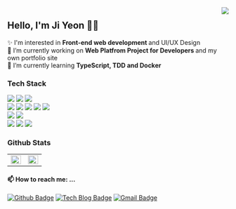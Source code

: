 <div>
  <img src="https://hits.seeyoufarm.com/api/count/incr/badge.svg?url=https%3A%2F%2Fgithub.com%2Fgparkkii%2Fhit-counter&count_bg=%23FF8532&title_bg=%23A0A0A0&icon=&icon_color=%23E7E7E7&title=hits&edge_flat=true" align="right" />
</div>  

## Hello, I'm Ji Yeon 👋🏻
✨ I'm interested in <strong> Front-end web development </strong> and UI/UX Design <br/>
🔭 I’m currently working on <strong> Web Platfrom Project for Developers </strong> and my own portfolio site <br/>
🌱 I’m currently learning <strong> TypeScript, TDD and Docker </strong>

<div align="left">
<h3> Tech Stack </h3>
<img src="https://img.shields.io/badge/HTML5-e34f26?style=flat-square&logo=html5&logoColor=white"/>
<img src="https://img.shields.io/badge/css-686de0?style=flat-square&logo=css3&logoColor=white"/>
<img src="https://img.shields.io/badge/JavaScript-f9ca24?style=flat-square&logo=javascript&logoColor=white"/>
<br/>
<img src="https://img.shields.io/badge/React-61dafb?style=flat-square&logo=react&logoColor=black"/>
<img src="https://img.shields.io/badge/React Router-ca4245?style=flat-square&logo=React-Router&logoColor=white"/>
<img src="https://img.shields.io/badge/Redux-764abc?style=flat-square&logo=redux&logoColor=white"/>
<img src="https://img.shields.io/badge/Redux Saga-999999?style=flat-square&logo=Redux-Saga&logoColor=white"/>
<img src="https://img.shields.io/badge/Next.js-000000?style=flat-square&logo=Next.js&logoColor=white"/>
<br/>
<img src="https://img.shields.io/badge/styled components-DB7093?style=flat-square&logo=styled-components&logoColor=white"/>
<img src="https://img.shields.io/badge/Material UI-0081cb?style=flat-square&logo=Material-UI&logoColor=white"/>
<br/>
<img src="https://img.shields.io/badge/MongoDB-10ac84?style=flat-square&logo=mongodb&logoColor=white"/>
<img src="https://img.shields.io/badge/Node.js-009432?style=flat-square&logo=Node.js&logoColor=white"/>
<img src="https://img.shields.io/badge/Express-000000?style=flat-square&logo=Express&logoColor=white"/>
</div>

### Github Stats  

<table><tr><td align="top" width="50%">
<img src="https://github-readme-stats.vercel.app/api?username=gparkkii&show_icons=true&theme=buefy&hide_border=true" align="left" style="width: 100%" />
</td><td align="top" width="50%">
<img src="https://github-readme-stats.vercel.app/api/top-langs/?username=gparkkii&hide=jupyter%20notebook&layout=compact&hide_border=true" align="left" style="width: 100%" />
</td></tr></table>  

#### 📫 How to reach me: ...
[![Github Badge](https://img.shields.io/badge/-GitHub-black?style=flat-square&logo=github&logoColor=white&link=https://github.com/gparkkii)](https://github.com/gparkkii)
[![Tech Blog Badge](https://img.shields.io/badge/-Tech%20blog-10ac84?style=flat-square&logo=blogger&logoColor=white&link=https://velog.io/@gparkkii)](https://velog.io/@gparkkii)
[![Gmail Badge](https://img.shields.io/badge/Gmail-d14836?style=flat-square&logo=Gmail&logoColor=white&link=mailto:jyp933@gmail.com)](mailto:jyp933@gmail.com)

<!-- [![Youtube Badge](https://img.shields.io/badge/Youtube-ff0000?style=flat-square&logo=youtube&link=https://www.youtube.com/c/kyleschool)](https://www.youtube.com/c/kyleschool)
[![Instagram Badge](https://img.shields.io/badge/Instagram-e4405f?style=flat-square&logo=instagram&logoColor=white&link=https://https://www.instagram.com/gparkkii/?hl=ko)](https://www.instagram.com/gparkkii/?hl=ko) -->
